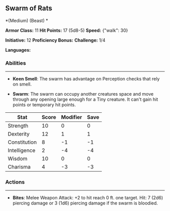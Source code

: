 ## Swarm of Rats
*(Medium) (Beast) *

**Armor Class:** 11
**Hit Points:** 17 (5d8-5)
**Speed:** {"walk": 30}

**Initiative:** 12
**Proficiency Bonus:**
**Challenge:** 1/4

**Languages:** 

### Abilities
 --- 
- **Keen Smell**: The swarm has advantage on Perception checks that rely on smell.

- **Swarm**: The swarm can occupy another creatures space and move through any opening large enough for a Tiny creature. It can't gain hit points or temporary hit points.



| Stat | Score | Modifier | Save |
| ---- | ---- | ---- | ---- |
| Strength | 10 | 0 | 0 |
| Dexterity | 12 | 1 | 1 |
| Constitution | 8 | -1 | -1 |
| Intelligence | 2 | -4 | -4 |
| Wisdom | 10 | 0 | 0 |
| Charisma | 4 | -3 | -3 |

### Actions
 --- 
- **Bites**: Melee Weapon Attack: +2 to hit  reach 0 ft.  one target. Hit: 7 (2d6) piercing damage  or 3 (1d6) piercing damage if the swarm is bloodied.

